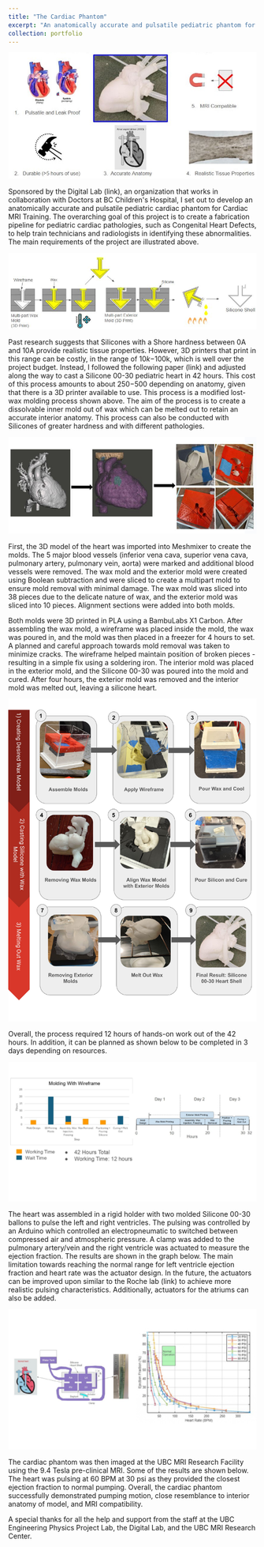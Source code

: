 ```yaml
---
title: "The Cardiac Phantom"
excerpt: "An anatomically accurate and pulsatile pediatric phantom for Cardiac MRI Training <br/><img src='/images/500x300.png'>"
collection: portfolio
---
```


![Image of requirements](/images/img2.jpg)

Sponsored by the Digital Lab (link), an organization that works in collaboration with Doctors at BC Children's Hospital, I set out to develop an anatomically accurate and pulsatile pediatric cardiac phantom for Cardiac MRI Training. The overarching goal of this project is to create a fabrication pipeline for pediatric cardiac pathologies, such as Congenital Heart Defects, to help train technicians and radiologists in identifying these abnormalities. The main requirements of the project are illustrated above. 

![Image of Process](/images/img3.jpg)

Past research suggests that Silicones with a Shore hardness between 0A and 10A provide realistic tissue properties. However, 3D printers that print in this range can be costly, in the range of $10k-$100k, which is well over the project budget. Instead, I followed the following paper (link) and adjusted along the way to cast a Silicone 00-30 pediatric heart in 42 hours. This cost of this process amounts to about $250-$500 depending on anatomy, given that there is a 3D printer available to use. This process is a modified lost-wax molding process shown above. The aim of the process is to create a dissolvable inner mold out of wax which can be melted out to retain an accurate interior anatomy. This process can also be conducted with Silicones of greater hardness and with different pathologies.

![Image of Meshmixing](/images/img4.jpg)

First, the 3D model of the heart was imported into Meshmixer to create the molds. The 5 major blood vessels (inferior vena cava, superior vena cava, pulmonary artery, pulmonary vein, aorta) were marked and additional blood vessels were removed. The wax mold and the exterior mold were created using Boolean subtraction and were sliced to create a multipart mold to ensure mold removal with minimal damage. The wax mold was sliced into 38 pieces due to the delicate nature of wax, and the exterior mold was sliced into 10 pieces. Alignment sections were added into both molds. 

Both molds were 3D printed in PLA using a BambuLabs X1 Carbon. After assembling the wax mold, a wireframe was placed inside the mold, the wax was poured in, and the mold was then placed in a freezer for 4 hours to set. A planned and careful approach towards mold removal was taken to minimize cracks. The wireframe helped maintain position of broken pieces - resulting in a simple fix using a soldering iron. The interior mold was placed in the exterior mold, and the Silicone 00-30 was poured into the mold and cured. After four hours, the exterior mold was removed and the interior mold was melted out, leaving a silicone heart.

![Image of Molding Process](/images/img5.jpg)

Overall, the process required 12 hours of hands-on work out of the 42 hours. In addition, it can be planned as shown below to be completed in 3 days depending on resources.

![Image of Timeline](/images/img6.jpg)

The heart was assembled in a rigid holder with two molded Silicone 00-30 ballons to pulse the left and right ventricles. The pulsing was controlled by an Arduino which controlled an electropneumatic to switched between compressed air and atmospheric pressure. A clamp was added to the pulmonary artery/vein and the right ventricle was actuated to measure the ejection fraction. The results are shown in the graph below. The main limitation towards reaching the normal range for left ventricle ejection fraction and heart rate was the actuator design. In the future, the actuators can be improved upon similar to the Roche lab (link) to achieve more realistic pulsing characteristics. Additionally, actuators for the atriums can also be added.

![Image of Testing](/images/img7.jpg)

The cardiac phantom was then imaged at the UBC MRI Research Facility using the 9.4 Tesla pre-clinical MRI. Some of the results are shown below. The heart was pulsing at 60 BPM at 30 psi as they provided the closest ejection fraction to normal pumping. Overall, the cardiac phantom successfully demonstrated pumping motion, close resemblance to interior anatomy of model, and MRI compatibility.

A special thanks for all the help and support from the staff at the UBC Engineering Physics Project Lab, the Digital Lab, and the UBC MRI Research Center.


